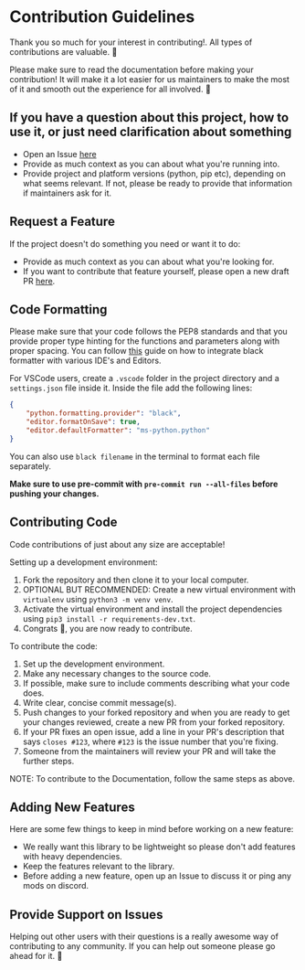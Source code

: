 # Contribution Guidelines

Thank you so much for your interest in contributing!. All types of contributions are valuable. 📝

Please make sure to read the documentation before making your contribution! It will make it a lot easier for us maintainers to make the most of it and smooth out the experience for all involved. 💚

## If you have a question about this project, how to use it, or just need clarification about something

* Open an Issue [here](https://github.com/SigireddyBalasai/Pyipify)
* Provide as much context as you can about what you're running into.
* Provide project and platform versions (python, pip etc), depending on what seems relevant. If not, please be ready to provide that information if maintainers ask for it.

## Request a Feature

If the project doesn't do something you need or want it to do:

* Provide as much context as you can about what you're looking for.
* If you want to contribute that feature yourself, please open a new draft PR [here](https://github.com/SigireddyBalasai/Pyipify).

## Code Formatting

Please make sure that your code follows the PEP8 standards and that you provide proper type hinting for the functions and parameters along with proper spacing.
You can follow [this](https://black.readthedocs.io/en/stable/integrations/editors.html) guide on how to integrate black formatter with various IDE's and Editors.

For VSCode users, create a `.vscode` folder in the project directory and a `settings.json` file inside it.
Inside the file add the following lines:

```json
{
    "python.formatting.provider": "black",
    "editor.formatOnSave": true,
    "editor.defaultFormatter": "ms-python.python"
}
```

You can also use `black filename` in the terminal to format each file separately.

**Make sure to use pre-commit with `pre-commit run --all-files` before pushing your changes.**

## Contributing Code

Code contributions of just about any size are acceptable!

Setting up a development environment:

1. Fork the repository and then clone it to your local computer.
2. OPTIONAL BUT RECOMMENDED: Create a new virtual environment with `virtualenv` using `python3 -m venv venv`.
3. Activate the virtual environment and install the project dependencies using `pip3 install -r requirements-dev.txt`.
4. Congrats 🎉, you are now ready to contribute.

To contribute the code:

1. Set up the development environment.
2. Make any necessary changes to the source code.
3. If possible, make sure to include comments describing what your code does.
4. Write clear, concise commit message(s).
5. Push changes to your forked repository and when you are ready to get your changes reviewed, create a new PR from your forked repository.
6. If your PR fixes an open issue, add a line in your PR's description that says `closes #123`, where `#123` is the issue number that you're fixing.
7. Someone from the maintainers will review your PR and will take the further steps.

NOTE: To contribute to the Documentation, follow the same steps as above.

## Adding New Features

Here are some few things to keep in mind before working on a new feature:

* We really want this library to be lightweight so please don't add features with heavy dependencies.
* Keep the features relevant to the library.
* Before adding a new feature, open up an Issue to discuss it or ping any mods on discord.

## Provide Support on Issues

Helping out other users with their questions is a really awesome way of contributing to any community. If you can help out someone please go ahead for it. 🙂
